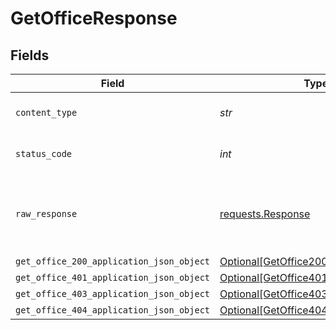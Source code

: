 # GetOfficeResponse


## Fields

| Field                                                                                           | Type                                                                                            | Required                                                                                        | Description                                                                                     |
| ----------------------------------------------------------------------------------------------- | ----------------------------------------------------------------------------------------------- | ----------------------------------------------------------------------------------------------- | ----------------------------------------------------------------------------------------------- |
| `content_type`                                                                                  | *str*                                                                                           | :heavy_check_mark:                                                                              | HTTP response content type for this operation                                                   |
| `status_code`                                                                                   | *int*                                                                                           | :heavy_check_mark:                                                                              | HTTP response status code for this operation                                                    |
| `raw_response`                                                                                  | [requests.Response](https://requests.readthedocs.io/en/latest/api/#requests.Response)           | :heavy_minus_sign:                                                                              | Raw HTTP response; suitable for custom response parsing                                         |
| `get_office_200_application_json_object`                                                        | [Optional[GetOffice200ApplicationJSON]](../../models/operations/getoffice200applicationjson.md) | :heavy_minus_sign:                                                                              | OK                                                                                              |
| `get_office_401_application_json_object`                                                        | [Optional[GetOffice401ApplicationJSON]](../../models/operations/getoffice401applicationjson.md) | :heavy_minus_sign:                                                                              | Unauthenticated                                                                                 |
| `get_office_403_application_json_object`                                                        | [Optional[GetOffice403ApplicationJSON]](../../models/operations/getoffice403applicationjson.md) | :heavy_minus_sign:                                                                              | Forbidden                                                                                       |
| `get_office_404_application_json_object`                                                        | [Optional[GetOffice404ApplicationJSON]](../../models/operations/getoffice404applicationjson.md) | :heavy_minus_sign:                                                                              | Not Found                                                                                       |